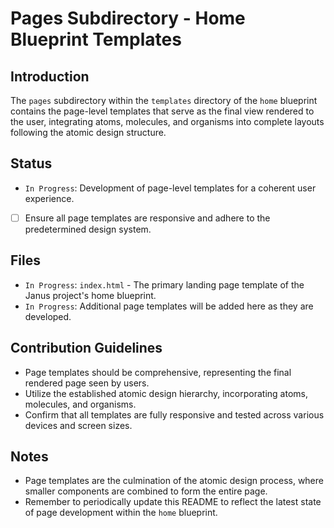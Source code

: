# Pages Subdirectory - Home Blueprint Templates

## Introduction
The `pages` subdirectory within the `templates` directory of the `home` blueprint contains the page-level templates that serve as the final view rendered to the user, integrating atoms, molecules, and organisms into complete layouts following the atomic design structure.

## Status
- `In Progress`: Development of page-level templates for a coherent user experience.
- [ ] Ensure all page templates are responsive and adhere to the predetermined design system.

## Files
- `In Progress`: `index.html` - The primary landing page template of the Janus project's home blueprint.
- `In Progress`: Additional page templates will be added here as they are developed.

## Contribution Guidelines
- Page templates should be comprehensive, representing the final rendered page seen by users.
- Utilize the established atomic design hierarchy, incorporating atoms, molecules, and organisms.
- Confirm that all templates are fully responsive and tested across various devices and screen sizes.

## Notes
- Page templates are the culmination of the atomic design process, where smaller components are combined to form the entire page.
- Remember to periodically update this README to reflect the latest state of page development within the `home` blueprint.
